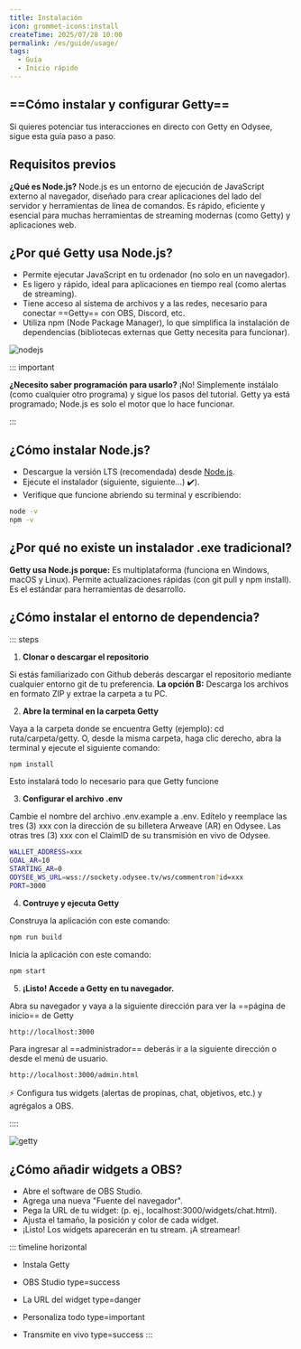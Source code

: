 ```yaml
---
title: Instalación
icon: grommet-icons:install
createTime: 2025/07/28 10:00
permalink: /es/guide/usage/
tags:
  - Guía
  - Inicio rápido
---
```


## ==Cómo instalar y configurar Getty==

Si quieres potenciar tus interacciones en directo con Getty en Odysee, sigue esta guía paso a paso.

## Requisitos previos

**¿Qué es Node.js?** Node.js es un entorno de ejecución de JavaScript externo al navegador, diseñado para crear aplicaciones del lado del servidor y herramientas de línea de comandos. Es rápido, eficiente y esencial para muchas herramientas de streaming modernas (como Getty) y aplicaciones web.

## ¿Por qué Getty usa Node.js?

- Permite ejecutar JavaScript en tu ordenador (no solo en un navegador).
- Es ligero y rápido, ideal para aplicaciones en tiempo real (como alertas de streaming).
- Tiene acceso al sistema de archivos y a las redes, necesario para conectar ==Getty== con OBS, Discord, etc.
- Utiliza npm (Node Package Manager), lo que simplifica la instalación de dependencias (bibliotecas externas que Getty necesita para funcionar).

![nodejs](https://thumbs.odycdn.com/ef506c21c0db1d42e9abd7a8180e98eb.webp)

::: important

**¿Necesito saber programación para usarlo?** ¡No! Simplemente instálalo (como cualquier otro programa) y sigue los pasos del tutorial. Getty ya está programado; Node.js es solo el motor que lo hace funcionar.

:::

## ¿Cómo instalar Node.js?

- Descargue la versión LTS (recomendada) desde [Node.js](https://nodejs.org/).
- Ejecute el instalador (siguiente, siguiente...) ✔️).
- Verifique que funcione abriendo su terminal y escribiendo:

```sh
node -v
npm -v
```

## ¿Por qué no existe un instalador .exe tradicional?

**Getty usa Node.js porque:** Es multiplataforma (funciona en Windows, macOS y Linux). Permite actualizaciones rápidas (con git pull y npm install). Es el estándar para herramientas de desarrollo.

## ¿Cómo instalar el entorno de dependencia?

::: steps

1. **Clonar o descargar el repositorio**

Si estás familiarizado con Github deberás descargar el repositorio mediante cualquier entorno git de tu preferencia. **La opción B:** Descarga los archivos en formato ZIP y extrae la carpeta a tu PC.

2. **Abre la terminal en la carpeta Getty**

Vaya a la carpeta donde se encuentra Getty (ejemplo): cd ruta/carpeta/getty. O, desde la misma carpeta, haga clic derecho, abra la terminal y ejecute el siguiente comando:

```sh
npm install
```

Esto instalará todo lo necesario para que Getty funcione

3. **Configurar el archivo .env**

Cambie el nombre del archivo .env.example a .env. Edítelo y reemplace las tres (3) xxx con la dirección de su billetera Arweave (AR) en Odysee. Las otras tres (3) xxx con el ClaimID de su transmisión en vivo de Odysee.

```sh
WALLET_ADDRESS=xxx
GOAL_AR=10
STARTING_AR=0
ODYSEE_WS_URL=wss://sockety.odysee.tv/ws/commentron?id=xxx
PORT=3000
```

4. **Contruye y ejecuta Getty**

Construya la aplicación con este comando:

```sh
npm run build
```
Inicia la aplicación con este comando:

```sh
npm start
```

5. **¡Listo! Accede a Getty en tu navegador.**

Abra su navegador y vaya a la siguiente dirección para ver la ==página de inicio== de Getty

```sh
http://localhost:3000
```

Para ingresar al ==administrador== deberás ir a la siguiente dirección o desde el menú de usuario.

```sh
http://localhost:3000/admin.html
```

⚡ Configura tus widgets (alertas de propinas, chat, objetivos, etc.) y agrégalos a OBS.

::::

![getty](https://thumbs.odycdn.com/4aea46156da752d9b26664ae4ecd53ce.webp)

## ¿Cómo añadir widgets a OBS?

- Abre el software de OBS Studio.
- Agrega una nueva "Fuente del navegador".
- Pega la URL de tu widget: (p. ej., localhost:3000/widgets/chat.html).
- Ajusta el tamaño, la posición y color de cada widget.
- ¡Listo! Los widgets aparecerán en tu stream. ¡A streamear!

::: timeline horizontal
- Instala Getty

- OBS Studio
  type=success

- La URL del widget
  type=danger

- Personaliza todo
  type=important

- Transmite en vivo
  type=success
:::